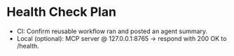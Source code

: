 ﻿# Health Check Plan
- CI: Confirm reusable workflow ran and posted an agent summary.
- Local (optional): MCP server @ 127.0.0.1:8765 → respond with 200 OK to /health.

